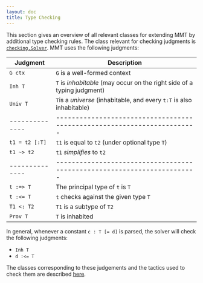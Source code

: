 ```yaml
---
layout: doc
title: Type Checking
---
```

This section gives an overview of all relevant classes for extending MMT by additional type checking rules. The class relevant for checking judgments is [`checking.Solver`](apidoc://info.kwarc.mmt.api.checking.Solver). MMT uses the following judgments:

| Judgment       | Description                                                             |
| -------------- | ----------------------------------------------------------------------- |
| `G ctx`        | `G` is a well-formed context
| `Inh T`        | `T` is *inhabitable* (may occur on the right side of a typing judgment) |
| `Univ T`       | `T`is a *universe* (inhabitable, and every `t:T` is also inhabitable)   |
| -------------- | ----------------------------------------------------------------------- |
| `t1 = t2 [:T]` | `t1` is equal to `t2` (under optional type `T`)                         |
| `t1 ~> t2`     | `t1` *simplifies* to `t2`                                               |
| -------------- | ----------------------------------------------------------------------- |
| `t :=> T`      | The principal type of `t` is `T`                                        |
| `t :<= T`      | `t` checks against the given type `T`                                   |
| `T1 <: T2`     | `T1` is a subtype of `T2`                                               |
| `Prov T`       | `T` is inhabited                                                        |

In general, whenever a constant `c : T [= d]` is parsed, the solver will check the following judgments:
* `Inh T`
* `d :<= T`

The classes corresponding to these judgements and the tactics used to check them are described [here](judgements).
